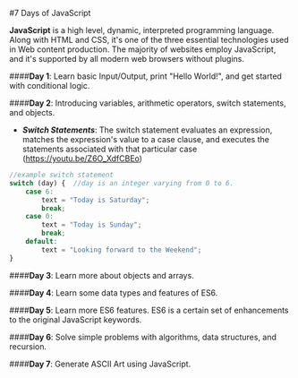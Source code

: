 #7 Days of JavaScript

**JavaScript** is a high level, dynamic, interpreted programming language. Along with HTML and CSS, it's one of the three essential technologies used in Web content production. The majority of websites employ JavaScript, and it's supported by all modern web browsers without plugins.

####**Day 1**: Learn basic Input/Output, print "Hello World!", and get started with conditional logic.

####**Day 2**: Introducing variables, arithmetic operators, switch statements, and objects.
* **_Switch Statements_**: The switch statement evaluates an expression, matches the expression's value to a case clause, and executes the statements associated with that particular case (https://youtu.be/Z6O_XdfCBEo)
```javascript
//example switch statement
switch (day) {  //day is an integer varying from 0 to 6.
    case 6:
        text = "Today is Saturday";
        break;
    case 0:
        text = "Today is Sunday";
        break;
    default:
        text = "Looking forward to the Weekend";
} 
```

####**Day 3**: Learn more about objects and arrays.

####**Day 4**: Learn some data types and features of ES6.

####**Day 5**: Learn more ES6 features. ES6 is a certain set of enhancements to the original JavaScript keywords.

####**Day 6**: Solve simple problems with algorithms, data structures, and recursion.

####**Day 7**: Generate ASCII Art using JavaScript.
